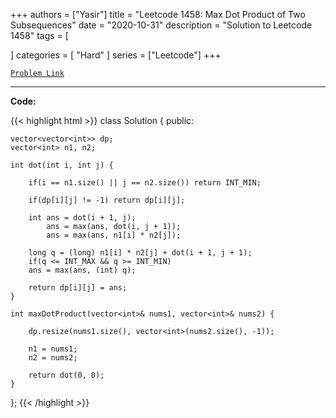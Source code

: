 
+++
authors = ["Yasir"]
title = "Leetcode 1458: Max Dot Product of Two Subsequences"
date = "2020-10-31"
description = "Solution to Leetcode 1458"
tags = [
    
]
categories = [
    "Hard"
]
series = ["Leetcode"]
+++



[`Problem Link`](https://leetcode.com/problems/max-dot-product-of-two-subsequences/description/)

---

**Code:**

{{< highlight html >}}
class Solution {
public:
    
    vector<vector<int>> dp;
    vector<int> n1, n2;
    
    int dot(int i, int j) {

        if(i == n1.size() || j == n2.size()) return INT_MIN;
        
        if(dp[i][j] != -1) return dp[i][j];

        int ans = dot(i + 1, j);
            ans = max(ans, dot(i, j + 1));
            ans = max(ans, n1[i] * n2[j]);
        
        long q = (long) n1[i] * n2[j] + dot(i + 1, j + 1);
        if(q <= INT_MAX && q >= INT_MIN)
        ans = max(ans, (int) q);

        return dp[i][j] = ans;
    }
    
    int maxDotProduct(vector<int>& nums1, vector<int>& nums2) {

        dp.resize(nums1.size(), vector<int>(nums2.size(), -1));
        
        n1 = nums1;
        n2 = nums2;
        
        return dot(0, 0);
    }
};
{{< /highlight >}}


